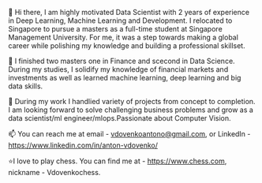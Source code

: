 👋 Hi there,
I am highly motivated Data Scientist with 2 years of experience in Deep Learning, Machine Learning and Development.
I relocated to Singapore to pursue a masters as a full-time student at Singapore Management University.
For me, it was a step towards making a global career while polishing my knowledge and building a professional skillset.

👀 I finished two masters one in Finance and scecond in Data Science. During my studies, I solidify  my knowledge of financial markets and investments as well as learned machine learning, deep learning and big data skills.

🌱 During my work I handlied variety of projects from concept to completion. I am looking forward to solve challenging business problems and grow as a data scientist/ml engineer/mlops.Passionate about Computer Vision.

📫 You can reach me at email - vdovenkoantono@gmail.com, or LinkedIn - https://www.linkedin.com/in/anton-vdovenko/

⭐️I love to play chess. You can find me at - https://www.chess.com, nickname - Vdovenkochess.
<!---
AntonVdovenko/AntonVdovenko is a ✨ special ✨ repository because its `README.md` (this file) appears on your GitHub profile.
You can click the Preview link to take a look at your changes.
--->
